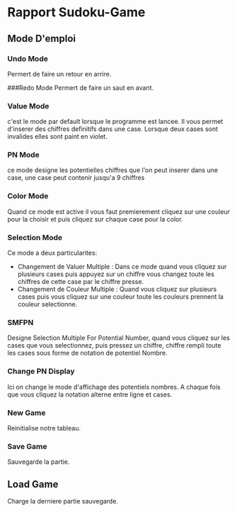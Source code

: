 # Rapport Sudoku-Game


## Mode D'emploi


### Undo Mode
Permert de faire un retour en arrire.

###Redo  Mode
Permert de faire un saut en avant.

### Value Mode

c'est le mode par default lorsque le programme est lancee. Il vous permet d'inserer des chiffres definitifs dans une case.
Lorsque deux cases sont invalides elles sont paint en violet. 

### PN Mode
ce mode designe les potentielles chiffres que l'on peut inserer dans une case, une case peut contenir jusqu'a 9 chiffres

### Color Mode
Quand ce mode est active il vous faut premierement cliquez sur une couleur pour la choisir et puis cliquez sur chaque case pour la color.

### Selection Mode
Ce mode a deux particularites:
- Changement de Valuer Multiple : Dans ce mode quand vous cliquez sur plusieurs cases puis appuyez sur un chiffre vous changez toute les chiffres de cette case par le chiffre presse.
- Changement de Couleur Multiple : Quand vous cliquez sur plusieurs cases puis vous cliquez sur une couleur toute les couleurs prennent la couleur selectionne.

### SMFPN
Designe Selection Multiple For Potential Number, quand vous cliquez sur les cases que vous selectionnez, puis pressez un chiffre, chiffre rempli toute les cases sous 
forme de notation de potentiel Nombre.

### Change PN Display
Ici on change le mode d'affichage des potentiels nombres. A chaque fois que vous cliquez la notation alterne entre ligne et cases.

### New Game 
Reinitialise notre tableau.

### Save Game
Sauvegarde la partie.

## Load Game
Charge la derniere partie sauvegarde.
